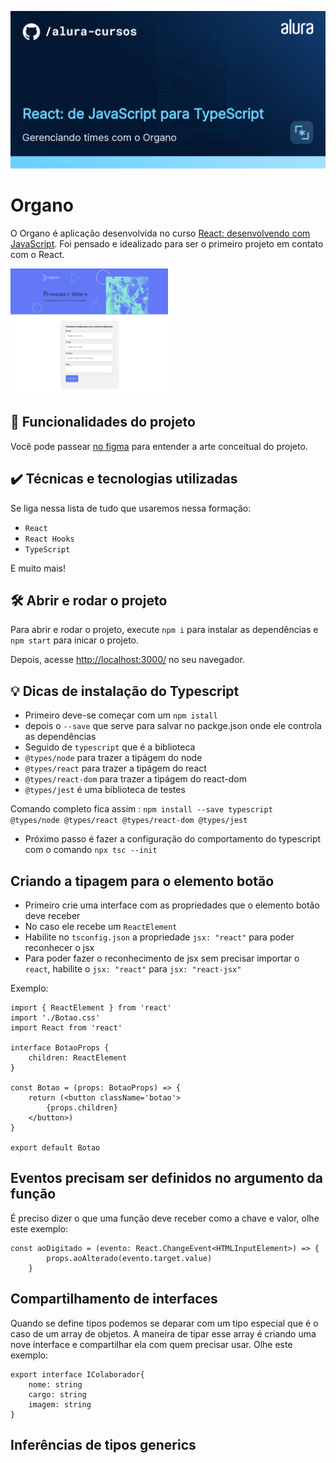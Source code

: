 ![Integrando seu projeto React com APIs](thumbnail.png)

# Organo

O Organo é aplicação desenvolvida no curso <a href="https://cursos.alura.com.br/course/react-desenvolvendo-javascript" target="_blank">React: desenvolvendo com JavaScript</a>. 
Foi pensado e idealizado para ser o primeiro projeto em contato com o React.

<img src="screencapture.png" alt="Imagem do Organo" width="50%">


## 🔨 Funcionalidades do projeto

Você pode passear <a href="https://cursos.alura.com.br/course/react-desenvolvendo-javascript" target="_blank">no figma</a> para entender a arte conceitual do projeto.

## ✔️ Técnicas e tecnologias utilizadas

Se liga nessa lista de tudo que usaremos nessa formação:

- `React`
- `React Hooks`
- `TypeScript`

E muito mais!

## 🛠️ Abrir e rodar o projeto

Para abrir e rodar o projeto, execute `npm i` para instalar as dependências e `npm start` para inicar o projeto.

Depois, acesse <a href="http://localhost:3000/">http://localhost:3000/</a> no seu navegador.

## 💡 Dicas de instalação do Typescript

- Primeiro deve-se começar com um `npm istall` 
- depois o `--save` que serve para salvar no packge.json onde ele controla as dependências
- Seguido de `typescript` que é a biblioteca
- `@types/node` para trazer a tipágem do node
- `@types/react` para trazer a tipágem do react
- `@types/react-dom` para trazer a tipágem do react-dom
- `@types/jest` é uma biblioteca de testes

Comando completo fica assim : `npm install --save typescript @types/node @types/react @types/react-dom @types/jest`

- Próximo passo é fazer a configuração do comportamento do typescript com o comando `npx tsc --init`

## Criando a tipagem para o elemento botão

- Primeiro crie uma interface com as propriedades que o elemento botão  deve receber
- No caso ele recebe um `ReactElement`
- Habilite no `tsconfig.json` a propriedade `jsx: "react"` para poder reconhecer o jsx
- Para poder fazer o reconhecimento  de jsx sem precisar importar o `react`, habilite o `jsx: "react"` para `jsx: "react-jsx"`

Exemplo:

```
import { ReactElement } from 'react'
import './Botao.css'
import React from 'react'

interface BotaoProps {
    children: ReactElement
}

const Botao = (props: BotaoProps) => {
    return (<button className='botao'>
        {props.children}
    </button>)
}

export default Botao
```

## Eventos precisam ser definidos no argumento da função

É preciso dizer o que uma função deve receber como a chave e valor, olhe este exemplo:

```
const aoDigitado = (evento: React.ChangeEvent<HTMLInputElement>) => {
        props.aoAlterado(evento.target.value)
    }
```


## Compartilhamento de interfaces

Quando se define tipos podemos se deparar com um tipo especial que é o caso de um array de objetos. A maneira de tipar esse array é criando uma nove interface e compartilhar ela com quem precisar usar. Olhe este exemplo:

```
export interface IColaborador{
    nome: string
    cargo: string
    imagem: string
}
```

## Inferências de tipos generics










